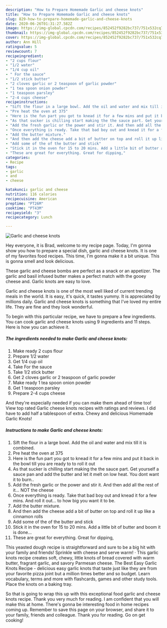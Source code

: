```yaml
---
description: "How to Prepare Homemade Garlic and cheese knots"
title: "How to Prepare Homemade Garlic and cheese knots"
slug: 829-how-to-prepare-homemade-garlic-and-cheese-knots
date: 2020-06-26T01:31:27.582Z
image: https://img-global.cpcdn.com/recipes/852452f9282bc737/751x532cq70/garlic-and-cheese-knots-recipe-main-photo.jpg
thumbnail: https://img-global.cpcdn.com/recipes/852452f9282bc737/751x532cq70/garlic-and-cheese-knots-recipe-main-photo.jpg
cover: https://img-global.cpcdn.com/recipes/852452f9282bc737/751x532cq70/garlic-and-cheese-knots-recipe-main-photo.jpg
author: Ann Hill
ratingvalue: 5
reviewcount: 7
recipeingredient:
- "2 cups flour"
- "1/2 water"
- "1/4 cup oil"
- " For the sauce"
- "1/2 stick butter"
- "2 cloves garlic or 2 teaspoon of garlic powder"
- "1 tea spoon onion powder"
- "1 teaspoon parsley"
- "2-4 cups cheese"
recipeinstructions:
- "Sift the flour in a large bowl. Add the oil and water and mix till it is combined."
- "Pre heat the oven at 375"
- "Here is the fun part you got to knead it for a few mins and put it back in the bowl till you are ready to to roll it out"
- "As that sucker is chilling start making the the sauce part. Get yourself a sauce pan and add the butter and let it melt on low heat. You dont want it to burn.."
- "Add the fresh garlic or the power and stir it. And then add all the rest of it... NOT the cheese"
- "Once everything is ready. Take that bad boy out and knead it for a few mins. And roll it out... to how big you want it to be."
- "Add the butter mixture."
- "And then add the cheese add a bit of butter on top and roll it up like a cinnamon rolls"
- "Add some of the of the butter and stick"
- "Stick it in the oven for 15 to 20 mins. Add a little bit of butter and boom it is done..."
- "These are great for everything. Great for dipping,"
categories:
- Recipe
tags:
- garlic
- and
- cheese

katakunci: garlic and cheese 
nutrition: 116 calories
recipecuisine: American
preptime: "PT26M"
cooktime: "PT43M"
recipeyield: "3"
recipecategory: Lunch

---
```



![Garlic and cheese knots](https://img-global.cpcdn.com/recipes/852452f9282bc737/751x532cq70/garlic-and-cheese-knots-recipe-main-photo.jpg)

Hey everyone, it is Brad, welcome to my recipe page. Today, I'm gonna show you how to prepare a special dish, garlic and cheese knots. It is one of my favorites food recipes. This time, I'm gonna make it a bit unique. This is gonna smell and look delicious.

These garlic and cheese bombs are perfect as a snack or an appetizer. The garlic and basil infused butter makes a perfect match with the gooey cheese and. Garlic knots are easy to love.

Garlic and cheese knots is one of the most well liked of current trending meals in the world. It is easy, it's quick, it tastes yummy. It is appreciated by millions daily. Garlic and cheese knots is something that I've loved my entire life. They are fine and they look wonderful.


To begin with this particular recipe, we have to prepare a few ingredients. You can cook garlic and cheese knots using 9 ingredients and 11 steps. Here is how you can achieve it.

<!--inarticleads1-->

##### The ingredients needed to make Garlic and cheese knots:

1. Make ready 2 cups flour
1. Prepare 1/2 water
1. Get 1/4 cup oil
1. Take  For the sauce
1. Take 1/2 stick butter
1. Get 2 cloves garlic or 2 teaspoon of garlic powder
1. Make ready 1 tea spoon onion powder
1. Get 1 teaspoon parsley
1. Prepare 2-4 cups cheese


And they&#39;re especially needed if you can make them ahead of time too! View top rated Garlic cheese knots recipes with ratings and reviews. I did have to add half a tablespoon of extra. Chewy and delicious Homemade Garlic Knots! 

<!--inarticleads2-->

##### Instructions to make Garlic and cheese knots:

1. Sift the flour in a large bowl. Add the oil and water and mix till it is combined.
1. Pre heat the oven at 375
1. Here is the fun part you got to knead it for a few mins and put it back in the bowl till you are ready to to roll it out
1. As that sucker is chilling start making the the sauce part. Get yourself a sauce pan and add the butter and let it melt on low heat. You dont want it to burn..
1. Add the fresh garlic or the power and stir it. And then add all the rest of it... NOT the cheese
1. Once everything is ready. Take that bad boy out and knead it for a few mins. And roll it out... to how big you want it to be.
1. Add the butter mixture.
1. And then add the cheese add a bit of butter on top and roll it up like a cinnamon rolls
1. Add some of the of the butter and stick
1. Stick it in the oven for 15 to 20 mins. Add a little bit of butter and boom it is done...
1. These are great for everything. Great for dipping,


This yeasted dough recipe is straightforward and sure to be a big hit with your family and friends! Sprinkle with cheese and serve warm! · This garlic knots recipe creates soft, chewy, little knots of bread covered with warm butter, fragrant garlic, and savory Parmesan cheese. The Best Easy Garlic Knots Recipe - delicious easy garlic knots that taste just like they are from your favorite pizza joint but a million times better and so budget. Learn vocabulary, terms and more with flashcards, games and other study tools. Place the knots on a baking tray. 

So that is going to wrap this up with this exceptional food garlic and cheese knots recipe. Thank you very much for reading. I am confident that you will make this at home. There's gonna be interesting food in home recipes coming up. Remember to save this page on your browser, and share it to your family, friends and colleague. Thank you for reading. Go on get cooking!
